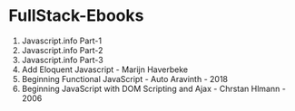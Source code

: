 # FullStack-Ebooks

1. Javascript.info Part-1
2. Javascript.info Part-2
3. Javascript.info Part-3
4. Add Eloquent Javascript - Marijn Haverbeke
5. Beginning Functional JavaScript - Auto Aravinth - 2018
6. Beginning JavaScript with DOM Scripting and Ajax - Chrstan Hlmann - 2006